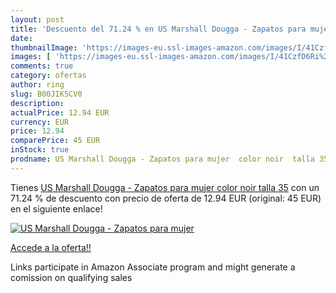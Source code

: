 ```yaml
---
layout: post
title: 'Descuento del 71.24 % en US Marshall Dougga - Zapatos para mujer '
date: 
thumbnailImage: 'https://images-eu.ssl-images-amazon.com/images/I/41CzfD6Ri%2BL._SL200_.jpg'
images: [ 'https://images-eu.ssl-images-amazon.com/images/I/41CzfD6Ri%2BL._SL200_.jpg' ]
comments: true
category: ofertas
author: ring
slug: B00JIK5CV0
description:
actualPrice: 12.94 EUR
currency: EUR
price: 12.94
comparePrice: 45 EUR
inStock: true
prodname: US Marshall Dougga - Zapatos para mujer  color noir  talla 35
---
```


Tienes [US Marshall Dougga - Zapatos para mujer  color noir  talla 35](https://www.amazon.es/dp/B00JIK5CV0/?tag=tolees-21) con un 71.24 % de descuento con precio de oferta de 12.94 EUR (original: 45 EUR) en el siguiente enlace!

[![US Marshall Dougga - Zapatos para mujer ](https://images-eu.ssl-images-amazon.com/images/I/41CzfD6Ri%2BL._SL200_.jpg)](https://www.amazon.es/dp/B00JIK5CV0/?tag=tolees-21)

[Accede a la oferta!!](https://www.amazon.es/dp/B00JIK5CV0/?tag=tolees-21)

Links participate in Amazon Associate program and might generate a comission on qualifying sales


